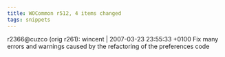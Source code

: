 ```yaml
---
title: WOCommon r512, 4 items changed
tags: snippets
---
```


r2366@cuzco (orig r261): wincent | 2007-03-23 23:55:33 +0100 Fix many errors and warnings caused by the refactoring of the preferences code
